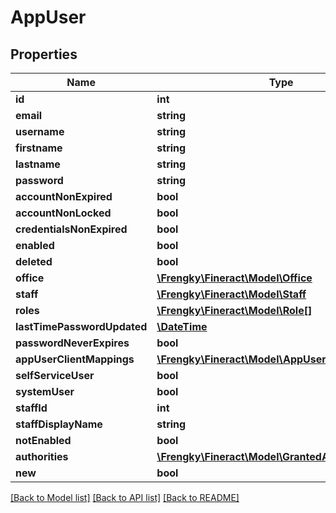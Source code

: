 # AppUser

## Properties
Name | Type | Description | Notes
------------ | ------------- | ------------- | -------------
**id** | **int** |  | [optional] 
**email** | **string** |  | [optional] 
**username** | **string** |  | [optional] 
**firstname** | **string** |  | [optional] 
**lastname** | **string** |  | [optional] 
**password** | **string** |  | [optional] 
**accountNonExpired** | **bool** |  | [optional] 
**accountNonLocked** | **bool** |  | [optional] 
**credentialsNonExpired** | **bool** |  | [optional] 
**enabled** | **bool** |  | [optional] 
**deleted** | **bool** |  | [optional] 
**office** | [**\Frengky\Fineract\Model\Office**](Office.md) |  | [optional] 
**staff** | [**\Frengky\Fineract\Model\Staff**](Staff.md) |  | [optional] 
**roles** | [**\Frengky\Fineract\Model\Role[]**](Role.md) |  | [optional] 
**lastTimePasswordUpdated** | [**\DateTime**](\DateTime.md) |  | [optional] 
**passwordNeverExpires** | **bool** |  | [optional] 
**appUserClientMappings** | [**\Frengky\Fineract\Model\AppUserClientMapping[]**](AppUserClientMapping.md) |  | [optional] 
**selfServiceUser** | **bool** |  | [optional] 
**systemUser** | **bool** |  | [optional] 
**staffId** | **int** |  | [optional] 
**staffDisplayName** | **string** |  | [optional] 
**notEnabled** | **bool** |  | [optional] 
**authorities** | [**\Frengky\Fineract\Model\GrantedAuthority[]**](GrantedAuthority.md) |  | [optional] 
**new** | **bool** |  | [optional] 

[[Back to Model list]](../../README.md#documentation-for-models) [[Back to API list]](../../README.md#documentation-for-api-endpoints) [[Back to README]](../../README.md)

